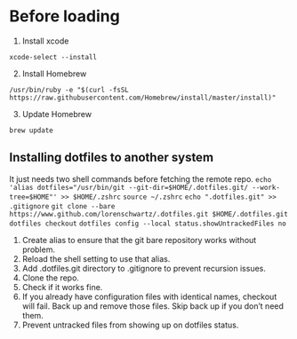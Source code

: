 # Before loading

1. Install xcode

`xcode-select --install`

2. Install Homebrew

`/usr/bin/ruby -e "$(curl -fsSL https://raw.githubusercontent.com/Homebrew/install/master/install)"`

3. Update Homebrew

`brew update`

## Installing dotfiles to another system
It just needs two shell commands before fetching the remote repo.
`echo 'alias dotfiles="/usr/bin/git --git-dir=$HOME/.dotfiles.git/ --work-tree=$HOME"' >> $HOME/.zshrc`
`source ~/.zshrc`
`echo ".dotfiles.git" >> .gitignore`
`git clone --bare https://www.github.com/lorenschwartz/.dotfiles.git $HOME/.dotfiles.git`
`dotfiles checkout`
`dotfiles config --local status.showUntrackedFiles no`
1. Create alias to ensure that the git bare repository works without problem.
2. Reload the shell setting to use that alias.
3. Add .dotfiles.git directory to .gitignore to prevent recursion issues.
4. Clone the repo.
5. Check if it works fine.
6. If you already have configuration files with identical names, checkout will fail. Back up and remove those files. Skip back up if you don’t need them.
7. Prevent untracked files from showing up on dotfiles status.
